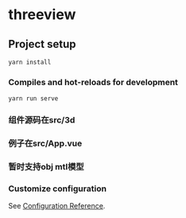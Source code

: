 # threeview

## Project setup
```
yarn install
```

### Compiles and hot-reloads for development
```
yarn run serve
```
### 组件源码在src/3d
### 例子在src/App.vue
### 暂时支持obj mtl模型



### Customize configuration
See [Configuration Reference](https://cli.vuejs.org/config/).
